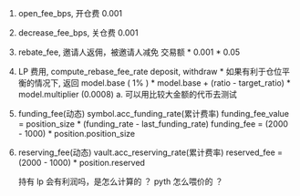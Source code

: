 1. open_fee_bps, 开仓费          0.001
2. decrease_fee_bps,  关仓费     0.001
3. rebate_fee, 邀请人返佣，被邀请人减免
    交易额 * 0.001 * 0.05
4. LP 费用, compute_rebase_fee_rate
        deposit, 
        withdraw
            * 如果有利于仓位平衡的情况下, 返回 model.base ( 1% )
            * model.base + (ratio - target_ratio) * model.multiplier (0.0008)
        a. 可以用比较大金额的代币去测试

5. funding_fee(动态)
    symbol.acc_funding_rate(累计费率)
    funding_fee_value = position_size * (funding_rate - last_funding_rate) 
    funding_fee = (2000 - 1000) * position.position_size

6. reserving_fee(动态)
    vault.acc_reserving_rate(累计费率)
    reserved_fee = (2000 - 1000) * position.reserved


    持有 lp 会有利润吗，是怎么计算的 ？
    pyth 怎么喂价的 ？

